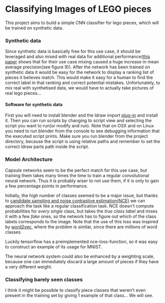 
# Classifying Images of LEGO pieces

This project aims to build a simple CNN classifier for lego pieces, which will be trained on synthetic data.

### Synthetic data

Since synthetic data is basically free for this use case, it should be leveraged and also mixed with real data for additional performance([this paper](https://arxiv.org/abs/1706.06782) shows that for their use case mixing caused a huge increase in mean average precision(see figure 9)). After the network has been trained on synthetic data it would be easy for the network to display a ranking list of pieces it believes match. This would make it easy for a human to find the correct label in that ranking and correct potential mistakes. Unfortunately, to mix real with synthetised data, we would have to actually take pictures of real lego pieces...

#### Software for synthetic data

First you will need to install blender and the ldraw import [plug-in](https://github.com/TobyLobster/ImportLDraw) and install it. Then you can run scripts by changing to script view and selecting the script you want to run(or modify and run). Note that on OSX and on Linux you need to run blender from the console to see debugging information that the executed script prints. Make sure you run blender from the project directory, because the script is using relative paths and remember to set the correct ldraw parts path inside the script.

### Model Architecture

Capsule networks seem to be the perfect match for this use case, but training them takes many times the time to train a regular convolutional neural network. Thus it is probably wiser to not use them, if it is only to gain a few percentage points in performance.

Initially, the high number of classes seemed to be a major issue, but thanks to [candidate sampling and noise contrastive estimation(NCE)](https://www.tensorflow.org/extras/candidate_sampling.pdf) we can approach the task like a regular classification task. NCE doesn't compute probabilities for *every single* class, but takes the *true class label* and mixes it with a few *fake* ones, so the network has to figure out which of the class labels corresponds to the image. Note that the use of this loss was inspired by [word2vec](https://www.tensorflow.org/tutorials/word2vec), where the problem is similar, since there are millions of word classes.

Luckily tensorflow has a preimplemented nce-loss-function, so it was easy to construct an example of its usage for MNIST.

The neural network system could also be enhanced by a weighting scale, because one can immediately discard a large amount of pieces if they have a very different weight.


### Classifying barely seen classes

I think it might be possible to classify piece classes that weren't even present in the training set by giving 1 example of that class... We will see.
